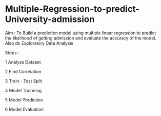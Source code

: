 # Multiple-Regression-to-predict-University-admission

Aim : To Build a prediction model using multiple linear regression to predict the likelihood of getting admission and evaluate the accuracy of the model. Also do Exploratory Data Analysis

Steps :

1 Analyse Dataset

2 Find Correlation

3 Train - Test Split

4 Model Trainning

5 Model Prediction 

6 Model Evaluation 
